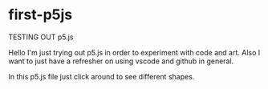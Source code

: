 # first-p5js
TESTING OUT p5.js

Hello I'm just trying out p5.js in order to experiment with code and art. Also I want to just have a refresher on using vscode and github in general.

In this p5.js file just click around to see different shapes.
